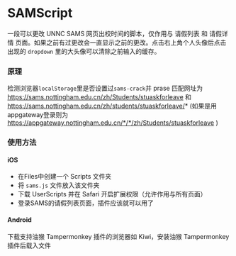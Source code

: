 # SAMScript

一段可以更改 UNNC SAMS 网页出校时间的脚本，仅作用与 请假列表 和 请假详情 页面。如果之前有过更改会一直显示之前的更改。点击右上角个人头像后点击出现的 `dropdown` 里的大头像可以清除之前输入的缓存。

### 原理

检测浏览器`localStorage`里是否设置过`sams-crack`并 prase
匹配网址为 https://sams.nottingham.edu.cn/zh/Students/stuaskforleave 和 https://sams.nottingham.edu.cn/zh/students/stuaskforleave/* (如果是用appgateway登录则为 https://appgateway.nottingham.edu.cn/*/*/zh/Students/stuaskforleave )


### 使用方法

#### iOS

- 在Files中创建一个 Scripts 文件夹
- 将 `sams.js` 文件放入该文件夹
- 下载 UserScripts 并在 Safari 开启扩展权限（允许作用与所有页面）
- 登录SAMS的请假列表页面，插件应该就可以用了


#### Android

下载支持油猴 Tampermonkey 插件的浏览器如 Kiwi，安装油猴 Tampermonkey 插件后载入文件
